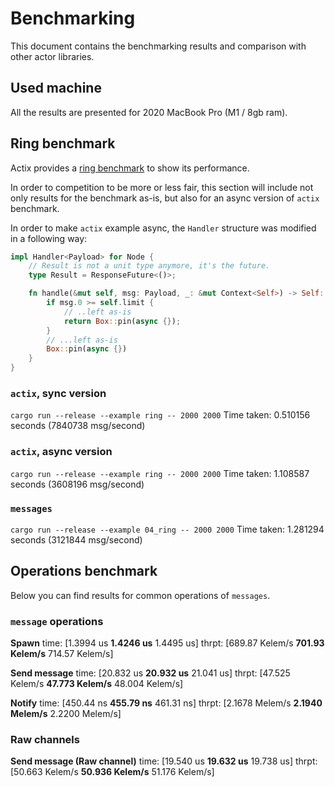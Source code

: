 # Benchmarking

This document contains the benchmarking results and comparison with other actor libraries.

## Used machine

All the results are presented for 2020 MacBook Pro (M1 / 8gb ram).

## Ring benchmark

Actix provides a [ring benchmark](https://github.com/actix/actix/blob/master/actix/examples/ring.rs) to show
its performance.

In order to competition to be more or less fair, this section will include not only results
for the benchmark as-is, but also for an async version of `actix` benchmark.

In order to make `actix` example async, the `Handler` structure was modified in a following way:

```rust
impl Handler<Payload> for Node {
    // Result is not a unit type anymore, it's the future.
    type Result = ResponseFuture<()>;

    fn handle(&mut self, msg: Payload, _: &mut Context<Self>) -> Self::Result {
        if msg.0 >= self.limit {
            // ..left as-is
            return Box::pin(async {});
        }
        // ...left as-is
        Box::pin(async {})
    }
}
```

### `actix`, sync version

`cargo run --release --example ring -- 2000 2000`
Time taken: 0.510156 seconds (7840738 msg/second)

### `actix`, async version

`cargo run --release --example ring -- 2000 2000`
Time taken: 1.108587 seconds (3608196 msg/second)

### `messages`

`cargo run --release --example 04_ring -- 2000 2000`
Time taken: 1.281294 seconds (3121844 msg/second)

## Operations benchmark

Below you can find results for common operations of `messages`.

### `message` operations

**Spawn**
    time:   [1.3994 us **1.4246 us** 1.4495 us]
    thrpt:  [689.87 Kelem/s **701.93 Kelem/s** 714.57 Kelem/s]

**Send message**
    time:   [20.832 us **20.932 us** 21.041 us]
    thrpt:  [47.525 Kelem/s **47.773 Kelem/s** 48.004 Kelem/s]

**Notify**
    time:   [450.44 ns **455.79 ns** 461.31 ns]
    thrpt:  [2.1678 Melem/s **2.1940 Melem/s** 2.2200 Melem/s]


### Raw channels

**Send message (Raw channel)**
    time:   [19.540 us **19.632 us** 19.738 us]
    thrpt:  [50.663 Kelem/s **50.936 Kelem/s** 51.176 Kelem/s]
